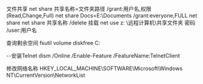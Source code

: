 
文件共享
net share 共享名称=文件夹路径 /grant:用户名,权限(Read,Change,Full)
net share Docs=E:\Documents /grant:everyone,FULL
net share
net share 共享名称 /delete
挂载
net use z: \\远程计算机\共享文件夹 密码 /user:用户名


查询剩余空间
fsutil volume diskfree C:


--安装Telnet
dism /Online /Enable-Feature /FeatureName:TelnetClient


修改网络名称
HKEY_LOCAL_MACHINE\SOFTWARE\Microsoft\Windows NT\CurrentVersion\NetworkList